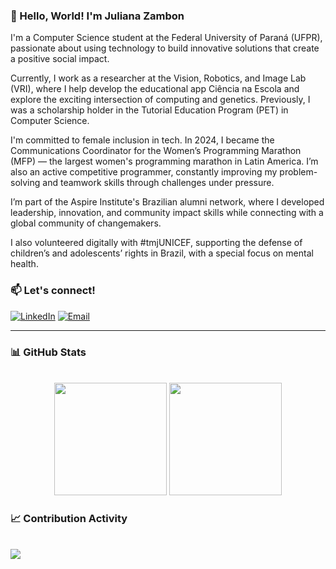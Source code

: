 ### 👋 Hello, World! I'm Juliana Zambon

I'm a Computer Science student at the Federal University of Paraná (UFPR), passionate about using technology to build innovative solutions that create a positive social impact.

Currently, I work as a researcher at the Vision, Robotics, and Image Lab (VRI), where I help develop the educational app Ciência na Escola and explore the exciting intersection of computing and genetics. Previously, I was a scholarship holder in the Tutorial Education Program (PET) in Computer Science.

I'm committed to female inclusion in tech. In 2024, I became the Communications Coordinator for the Women’s Programming Marathon (MFP) — the largest women's programming marathon in Latin America. I’m also an active competitive programmer, constantly improving my problem-solving and teamwork skills through challenges under pressure.

I’m part of the Aspire Institute's Brazilian alumni network, where I developed leadership, innovation, and community impact skills while connecting with a global community of changemakers.

I also volunteered digitally with #tmjUNICEF, supporting the defense of children’s and adolescents’ rights in Brazil, with a special focus on mental health.


### 📫 Let's connect!
[![LinkedIn](https://img.shields.io/badge/-LinkedIn-0A66C2?style=for-the-badge&logo=linkedin&logoColor=white)](www.linkedin.com/in/juliana-zambon)
[![Email](https://img.shields.io/badge/-Email-D14836?style=for-the-badge&logo=gmail&logoColor=white)](mailto:zambonjuliana@outlook.com.com)

---
### 📊 GitHub Stats
<br>
<div align="center">
    <img height="180rem" src="https://github-readme-stats-sigma-five.vercel.app/api?username=JulianaZambon&theme=tokyonight&show_icons=true&bg_color=0d1117&hide_border=true"  />
    <img height="180rem" src="https://github-readme-stats-sigma-five.vercel.app/api/top-langs/?username=JulianaZambon&theme=tokyonight&layout=compact&bg_color=0d1117&hide_border=true" />
</div>

### 📈 Contribution Activity
<br>
<img src="https://github-readme-activity-graph.vercel.app/graph?username=JulianaZambon&bg_color=000000&color=1a5fb4&line=1c71d8&point=1a5fb4&area=true&hide_border=true"
    (https://github.com/ashutosh00710/github-readme-activity-graph)"/>
<br>
